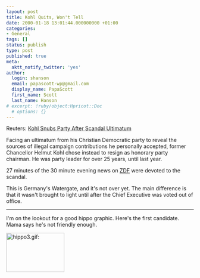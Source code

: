 ```yaml
---
layout: post
title: Kohl Quits, Won't Tell
date: 2000-01-18 13:01:44.000000000 +01:00
categories:
- General
tags: []
status: publish
type: post
published: true
meta:
  aktt_notify_twitter: 'yes'
author:
  login: shanson
  email: papascott-wp@gmail.com
  display_name: PapaScott
  first_name: Scott
  last_name: Hanson
# excerpt: !ruby/object:Hpricot::Doc
  # options: {}
---
```

<p>Reuters: <a href="http://dailynews.yahoo.com/h/nm/20000118/ts/germany_opposition_4.html">Kohl Snubs Party After Scandal Ultimatum</a></p>
<p>Facing an ultimatum from his Christian Democratic party to reveal the sources of illegal campaign contributions he personally accepted, former Chancellor Helmut Kohl chose instead to resign as honorary party chairman. He was party leader for over 25 years, until last year.</p>
<p>27 minutes of the 30 minute evening news on <a href="http://www.zdf.msnbc.de">ZDF</a> were devoted to the scandal.</p>
<p>This is Germany's Watergate, and it's not over yet. The main difference is that it wasn't brought to light until after the Chief Executive was voted out of office.</p>
<hr />
I'm on the lookout for a good hippo graphic. Here's the first candidate. Mama says he's not friendly enough.</p>
<p><img src="http://www.papascott.de/wordpress/wp-content/uploads/2000/01/hippo3.gif" height="105" width="156" border="0" alt="hippo3.gif: " /></p>

